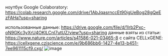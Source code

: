 ноутбук Google Colaboratory: https://colab.research.google.com/drive/1AbJqasrnccEt90igUeBog28gQeEzFAHa?usp=sharing

использованные данные: https://drive.google.com/file/d/1lrb2Pxc-oN9GKc3yXrU4OKlLCnI7utUZ/view?usp=sharing
данные взяты из статьи: https://www.nature.com/articles/s41586-021-03465-8
с сайта CELLxGENE: https://cellxgene.cziscience.com/e/9b686bb6-1427-4e13-b451-7ee961115cf9.cxg/
![image](https://user-images.githubusercontent.com/60521561/209396967-f44caffe-0076-41ac-a3d5-b9289512ee49.png)
